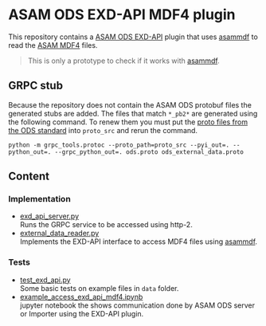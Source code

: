 # ASAM ODS EXD-API MDF4 plugin

This repository contains a [ASAM ODS EXD-API](https://www.asam.net/standards/detail/ods/) plugin that uses [asammdf](https://pypi.org/project/asammdf/) to read the [ASAM MDF4](https://www.asam.net/standards/detail/mdf/wiki/) files.

> This is only a prototype to check if it works with [asammdf](https://pypi.org/project/asammdf/).


## GRPC stub

Because the repository does not contain the ASAM ODS protobuf files the generated stubs are added.
The files that match `*_pb2*` are generated using the following command. To renew them you must put the 
[proto files from the ODS standard](https://github.com/asam-ev/ASAM-ODS-Interfaces) into `proto_src` and rerun the command.

```
python -m grpc_tools.protoc --proto_path=proto_src --pyi_out=. --python_out=. --grpc_python_out=. ods.proto ods_external_data.proto
```

## Content

### Implementation
* [exd_api_server.py](exd_api_server.py)<br>
  Runs the GRPC service to be accessed using http-2.
* [external_data_reader.py](external_data_reader.py)<br>
  Implements the EXD-API interface to access MDF4 files using [asammdf](https://pypi.org/project/asammdf/).

### Tests
* [test_exd_api.py](test/test_exd_api.py)<br>
  Some basic tests on example files in `data` folder.
* [example_access_exd_api_mdf4.ipynb](example_access_exd_api_mdf4.ipynb)<br>
  jupyter notebook the shows communication done by ASAM ODS server or Importer using the EXD-API plugin.
